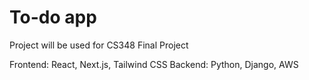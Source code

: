 # To-do app

Project will be used for CS348 Final Project

Frontend: React, Next.js, Tailwind CSS
Backend: Python, Django, AWS